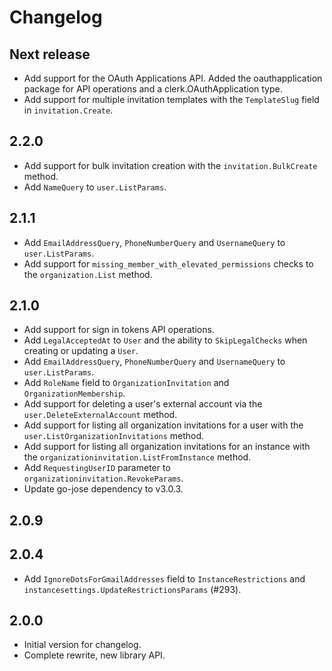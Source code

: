 # Changelog

## Next release

- Add support for the OAuth Applications API. Added the oauthapplication package for API operations and a clerk.OAuthApplication type.
- Add support for multiple invitation templates with the `TemplateSlug` field in `invitation.Create`.

## 2.2.0

- Add support for bulk invitation creation with the `invitation.BulkCreate` method.
- Add `NameQuery` to `user.ListParams`.

## 2.1.1

- Add `EmailAddressQuery`, `PhoneNumberQuery` and `UsernameQuery` to `user.ListParams`.
- Add support for `missing_member_with_elevated_permissions` checks to the `organization.List` method.

## 2.1.0

- Add support for sign in tokens API operations.
- Add `LegalAcceptedAt` to `User` and the ability to `SkipLegalChecks` when creating or updating a `User`.
- Add `EmailAddressQuery`, `PhoneNumberQuery` and `UsernameQuery` to `user.ListParams`.
- Add `RoleName` field to `OrganizationInvitation` and `OrganizationMembership`.
- Add support for deleting a user's external account via the `user.DeleteExternalAccount` method.
- Add support for listing all organization invitations for a user with the `user.ListOrganizationInvitations` method.
- Add support for listing all organization invitations for an instance with the `organizationinvitation.ListFromInstance` method.
- Add `RequestingUserID` parameter to `organizationinvitation.RevokeParams`.
- Update go-jose dependency to v3.0.3.

## 2.0.9

## 2.0.4

- Add `IgnoreDotsForGmailAddresses` field to `InstanceRestrictions` and `instancesettings.UpdateRestrictionsParams` (#293).

## 2.0.0

- Initial version for changelog.
- Complete rewrite, new library API.
